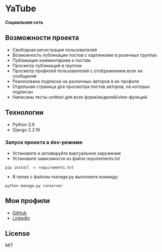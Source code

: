 
# YaTube

***Социальная сеть***

## Возможности проекта

- Свободная регистрация пользователей
- Возможность публикации постов с картинками в разичных группах
- Публикация комментариев к постам
- Просмотр публикаций в группах
- Просмотр профилей пользователей с отображением всех их сообщений
- Реализована подписка на различных авторов в их профиле
- Отдельная страница для просмотра постов авторов, на которых подписан
- Написаны тесты unittest для всех форм/моделей/view-функций

## Технологии

- Python 3.9
- Django 2.2.16

### Запуск проекта в dev-режиме
- Установите и активируйте виртуальное окружение
- Установите зависимости из файла requirements.txt

```
pip install -r requirements.txt
``` 

- В папке с файлом manage.py выполните команду:

```
python manage.py runserver
```

## Мои профили

- [GitHub](https://github.com/pozarnik/)
- [LinkedIn](https://www.linkedin.com/in/alekseyevich-ivan/)

## License

MIT

